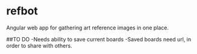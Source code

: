 # refbot
Angular web app for gathering art reference images in one place.

##TO DO
-Needs ability to save current boards
-Saved boards need url, in order to share with others.
